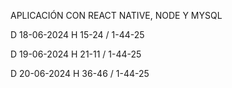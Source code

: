 APLICACIÓN CON REACT NATIVE, NODE Y MYSQL

D 18-06-2024 H 15-24 / 1-44-25

D 19-06-2024 H 21-11 / 1-44-25

D 20-06-2024 H 36-46 / 1-44-25
